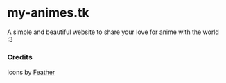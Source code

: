 # my-animes.tk
A simple and beautiful website to share your love for anime with the world :3 

### Credits
Icons by [Feather](https://feathericons.com)

